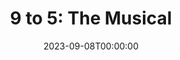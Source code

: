 ---
title: "9 to 5: The Musical"
date: 2023-09-08T00:00:00
opening_date: 2023-08-11
closing_date: 2023-08-26
layout: productions
featured_image: 2023_9_to_5_The_Musical.webp
featured_image_caption: Poster for 9 to 5 The Musical
featured_image_attr: Amelia Community Theatre
program: 2023_9_to_5_The_Musical.pdf
Theatre: Amelia Community Theatre
Venue: ACT Main Stage
Tickets: https://app.arts-people.com/index.php?ticketing=act11
showtimes:
- 2023-08-11 20:00:00
- 2023-08-12 20:00:00
- 2023-08-13 14:00:00
- 2023-08-13 20:00:00
- 2023-08-17 20:00:00
- 2023-08-18 20:00:00
- 2023-08-19 14:00:00
- 2023-08-19 20:00:00
- 2023-08-24 20:00:00
- 2023-08-25 20:00:00
- 2023-08-26 20:00:00
cast:
- Violet Newstead: Regina Torres
- Judy Bernly: Heather Starling
- Doralee Rhodes: Courtney Russell
- Franklin Hart, Jr.: Devin Clevenger
- Roz Keith: Peggy Strickland
- Dwayne Rhodes/Bob Enright: Oscar Acosta
- Joe: Elliot Miller
- Josh Newstead: Billy Hulsey
- Missy Hart: Martha McDowell
- Maria Delgado: Menla Hulsey
- Dick Bernly/Detective: Jimmy Kalista
- Kathy/Candy Striper: Jennifer Jaress
- Margaret: Joan Averett
- Doctor/Russell Tinsworthy: Ron Price
- Ensemble:
  - Oscar Acosta
  - Joan Averett
  - Billy Hulsey
  - Jennifer Jaress
  - Jimmy Kalista
  - Martha McDowell
  - Elliot Miller
  - Peggy Strickland
  - Menla Hulsey
crew:
- Director: Stephen Carver
- Music Director: Devin Clevenger
- Choreographer: Krista Angelique Carver
- Stage Manager: Joyce Ellenson
- Technical Director: Geoffrey Moss
- Set Construction Crew:
  - Bill Bowler
  - Dewain Hanlon
  - Will Holder
  - Jamie Morrill
  - Will Nicolai
  - Jim Ramage
- Set Painting Crew:
  - Jayne Jeney
  - Martha McDowell
  - Peggy Strickland
  - Missy Tremblay
- Lights:
  - Anne Foos
  - Jayne Jeney
  - Jim Ramage
- Sound: Geoffrey Moss
- Costume Chair: Peggy Strickland
- Dressers:
  - Violet Boerescu
  - Isabelle Bournigault
  - Cherly Deem
  - Vicki Gibson
  - Barbara Grass
  - Vicki Grethe
  - Murielle LaBeaud
- Props Chair: Will Holder
- Biography Photographer: Karen Bowden
- Program Content: Jayne Jeney
- Program Design: Eagleye Printing Framing & More
- Usher Coordinator: Debbie Price
- Box Office Manager: Tabitha Mudd
- Crew:
  - Marylee Long
  - Linda McClane
  - Kathryn Sawyer
  - Elizabeth Sawyer
  - Valencia Tupper
- Publicity/Promotion:
  - ACT Guild
  - Stephen Carver
  - Linda McClane
- Photographer: Karen Bowden
- Advertising/Sponsorship: Jim Ramage
- Beverage Bar Coordinators:
  - John Chastine
  - Ron Leiseca
- Lobby Art Coordinators:
  - Karen Bowden
  - Elizabeth Dion
orchestra:
---